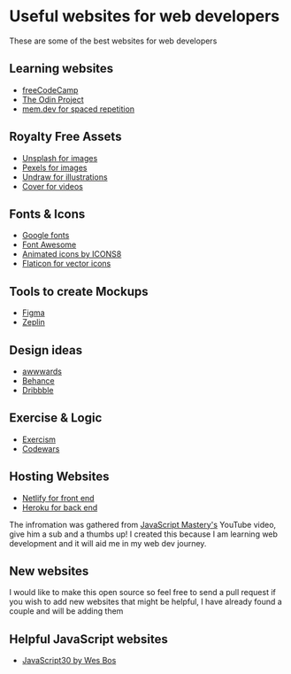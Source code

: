 # Useful websites for web developers

These are some of the best websites for web developers

## Learning websites

- [freeCodeCamp](https://freecodecamp.org)
- [The Odin Project](https://theodinproject.com)
- [mem.dev for spaced repetition ](https://mem.dev)

## Royalty Free Assets

- [Unsplash for images](https://unsplash.com/)
- [Pexels for images](https://pexels.com/)
- [Undraw for illustrations](https://undraw.co)
- [Cover for videos](https://coverr.co)

## Fonts & Icons

- [Google fonts](https://fonts.google.com)
- [Font Awesome](https://fontawesome.com)
- [Animated icons by ICONS8](https://icons8.com/animated-icons)
- [Flaticon for vector icons](https://flaticon.com)

## Tools to create Mockups

- [Figma](https://figma.com)
- [Zeplin](https://zeplin.io)

## Design ideas

- [awwwards](https://awwwards.com)
- [Behance](https://behance.net)
- [Dribbble](https://dribbble.com)

## Exercise & Logic

- [Exercism](https://exercism.io)
- [Codewars](https://codewars.com)

## Hosting Websites

- [Netlify for front end](https://www.netlify.com/)
- [Heroku for back end](https://www.heroku.com/)

The infromation was gathered from [JavaScript Mastery's](https://link) YouTube video, give him a sub and a thumbs up! I created this because I am learning web development and it will aid me in my web dev journey.

## New websites

I would like to make this open source so feel free to send a pull request if you wish to add new websites that might be helpful, I have already found a couple and will be adding them

## Helpful JavaScript websites

- [JavaScript30 by Wes Bos](https://javascript30.com)
